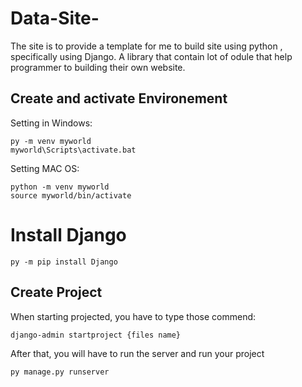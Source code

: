 # Data-Site-
The site is to provide a template for me to build site using python , specifically using Django. A library that contain lot of odule that help programmer to building their own website. 

## Create and activate Environement 

Setting in Windows: 

``` 
py -m venv myworld
myworld\Scripts\activate.bat
```
Setting MAC OS: 

```
python -m venv myworld
source myworld/bin/activate
```

# Install Django 
```
py -m pip install Django

```

## Create Project 
When starting projected, you have to type those commend: 
```
django-admin startproject {files name}

```
 After that, you will have to run the server and run your project 
```
py manage.py runserver

```
